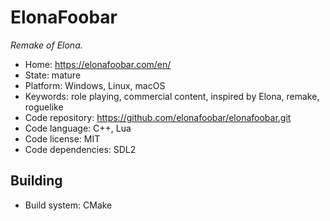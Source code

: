 # ElonaFoobar

_Remake of Elona._

- Home: https://elonafoobar.com/en/
- State: mature
- Platform: Windows, Linux, macOS
- Keywords: role playing, commercial content, inspired by Elona, remake, roguelike
- Code repository: https://github.com/elonafoobar/elonafoobar.git
- Code language: C++, Lua
- Code license: MIT
- Code dependencies: SDL2

## Building

- Build system: CMake